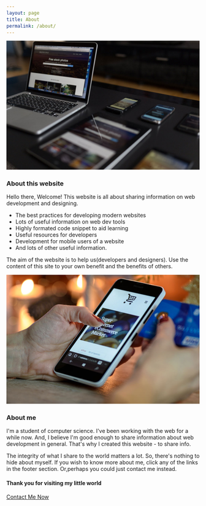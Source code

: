 ```yaml
---
layout: page
title: About
permalink: /about/
---
```

<img src="/static/about.jpg" alt="About mordernweb">

### About this website

Hello there, Welcome! This website is all about sharing information on web development and designing.

+ The best practices for developing modern websites
+ Lots of useful information on web dev tools
+ Highly formated code snippet to aid learning
+ Useful resources for developers
+ Development for mobile users of a website
+ And lots of other useful information.

The aim of the website is to help us(developers and designers). Use the content of this site to your own benefit and the benefits of others. 

<img src="/static/mobile-web.jpg" alt="About me">

### About me

I'm a student of computer science. I've been working with the web for a while now. And, I believe I'm good enough to share information about web development in general. That's why I created this website - to share info.

The integrity of what I share to the world matters a lot. So, there's nothing to hide about myself. If you wish to know more about me, click any of the links in the footer section. Or,perhaps you could just contact me instead.

#### Thank you for visiting my little world
<a href="contact">Contact Me Now</a>

